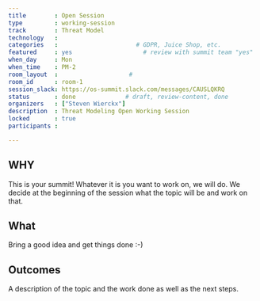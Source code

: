 ```yaml
---
title        : Open Session
type         : working-session
track        : Threat Model
technology   :
categories   :                      # GDPR, Juice Shop, etc.
featured     : yes                    # review with summit team "yes"
when_day     : Mon
when_time    : PM-2
room_layout  :                    #
room_id      : room-1
session_slack: https://os-summit.slack.com/messages/CAUSLQKRQ
status       : done              # draft, review-content, done
organizers   : ["Steven Wierckx"]
description  : Threat Modeling Open Working Session
locked       : true
participants :

---
```


## WHY

This is your summit! Whatever it is you want to work on, we will do. We decide at the beginning of the session what the topic will be and work on that.

## What

Bring a good idea and get things done :-)

## Outcomes

A description of the topic and the work done as well as the next steps.
